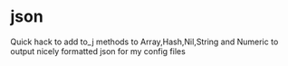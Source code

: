 # json
Quick hack to add to_j methods to Array,Hash,Nil,String and Numeric to output nicely formatted json for my config files
